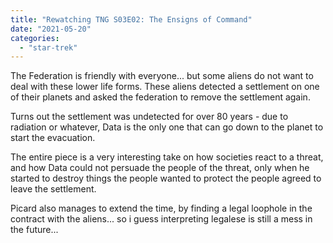 ```yaml
---
title: "Rewatching TNG S03E02: The Ensigns of Command"
date: "2021-05-20"
categories: 
  - "star-trek"
---
```


The Federation is friendly with everyone... but some aliens do not want to deal with these lower life forms. These aliens detected a settlement on one of their planets and asked the federation to remove the settlement again.

Turns out the settlement was undetected for over 80 years - due to radiation or whatever, Data is the only one that can go down to the planet to start the evacuation.

The entire piece is a very interesting take on how societies react to a threat, and how Data could not persuade the people of the threat, only when he started to destroy things the people wanted to protect the people agreed to leave the settlement.

Picard also manages to extend the time, by finding a legal loophole in the contract with the aliens... so i guess interpreting legalese is still a mess in the future...
